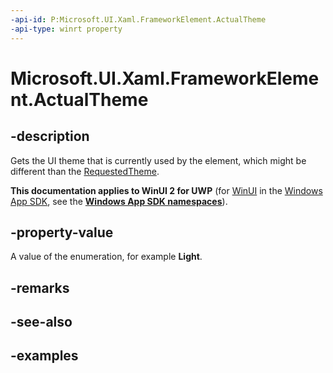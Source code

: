```yaml
---
-api-id: P:Microsoft.UI.Xaml.FrameworkElement.ActualTheme
-api-type: winrt property
---
```


<!-- Property syntax.
public ElementTheme ActualTheme { get; }
-->

# Microsoft.UI.Xaml.FrameworkElement.ActualTheme

## -description

Gets the UI theme that is currently used by the element, which might be different than the [RequestedTheme](frameworkelement_requestedtheme.md).

**This documentation applies to WinUI 2 for UWP** (for [WinUI](/windows/apps/winui/winui3/) in the [Windows App SDK](/windows/apps/windows-app-sdk/), see the **[Windows App SDK namespaces](/windows/windows-app-sdk/api/winrt/)**).

## -property-value

A value of the enumeration, for example **Light**.

## -remarks

## -see-also

## -examples

